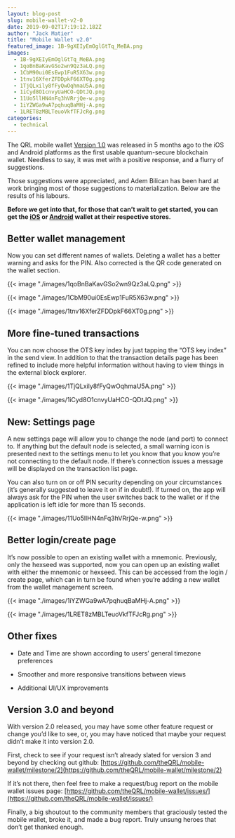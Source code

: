 ```yaml
---
layout: blog-post
slug: mobile-wallet-v2-0
date: 2019-09-02T17:19:12.182Z
author: "Jack Matier"
title: "Mobile Wallet v2.0"
featured_image: 1B-9gXEIyEmOglGtTq_MeBA.png
images:
  - 1B-9gXEIyEmOglGtTq_MeBA.png
  - 1qoBnBaKavGSo2wn9Qz3aLQ.png
  - 1CbM90ui0EsEwp1FuR5X63w.png
  - 1tnv16XferZFDDpkF66XT0g.png
  - 1TjQLxily8fFyQwOqhmaU5A.png
  - 1iCyd8O1cnvyUaHCO-QDtJQ.png
  - 11Uo5llHN4nFq3hVRrjQe-w.png
  - 1iYZWGa9wA7pqhuqBaMHj-A.png
  - 1LRET8zMBLTeuoVkfTFJcRg.png
categories:
  - technical
---
```


The QRL mobile wallet [Version 1.0](/blog/the-qrl-mobile-wallet-is-officially-launched) was released in 5 months ago to the iOS and Android platforms as the first usable quantum-secure blockchain wallet. Needless to say, it was met with a positive response, and a flurry of suggestions.

Those suggestions were appreciated, and Adem Bilican has been hard at work bringing most of those suggestions to materialization. Below are the results of his labours.

**Before we get into that, for those that can’t wait to get started, you can get the [iOS](https://apps.apple.com/us/app/qrl-wallet/id1458620542?ls=1) or [Android](https://play.google.com/store/apps/details?id=com.theqrl) wallet at their respective stores.**

## Better wallet management

Now you can set different names of wallets. Deleting a wallet has a better warning and asks for the PIN. Also corrected is the QR code generated on the wallet section.

{{< image "./images/1qoBnBaKavGSo2wn9Qz3aLQ.png" >}}

{{< image "./images/1CbM90ui0EsEwp1FuR5X63w.png" >}}

{{< image "./images/1tnv16XferZFDDpkF66XT0g.png" >}}

## More fine-tuned transactions

You can now choose the OTS key index by just tapping the “OTS key index” in the send view. In addition to that the transaction details page has been refined to include more helpful information without having to view things in the external block explorer.

{{< image "./images/1TjQLxily8fFyQwOqhmaU5A.png" >}}

{{< image "./images/1iCyd8O1cnvyUaHCO-QDtJQ.png" >}}

## New: Settings page

A new settings page will allow you to change the node (and port) to connect to. If anything but the default node is selected, a small warning icon is presented next to the settings menu to let you know that you know you’re not connecting to the default node. If there’s connection issues a message will be displayed on the transaction list page.

You can also turn on or off PIN security depending on your circumstances (it’s generally suggested to leave it on if in doubt!). If turned on, the app will always ask for the PIN when the user switches back to the wallet or if the application is left idle for more than 15 seconds.

{{< image "./images/11Uo5llHN4nFq3hVRrjQe-w.png" >}}

## Better login/create page

It’s now possible to open an existing wallet with a mnemonic. Previously, only the hexseed was supported, now you can open up an existing wallet with either the mnemonic or hexseed. This can be accessed from the login / create page, which can in turn be found when you’re adding a new wallet from the wallet management screen.

{{< image "./images/1iYZWGa9wA7pqhuqBaMHj-A.png" >}}

{{< image "./images/1LRET8zMBLTeuoVkfTFJcRg.png" >}}

## Other fixes

- Date and Time are shown according to users’ general timezone preferences

- Smoother and more responsive transitions between views

- Additional UI/UX improvements

## Version 3.0 and beyond

With version 2.0 released, you may have some other feature request or change you’d like to see, or, you may have noticed that maybe your request didn’t make it into version 2.0.

First, check to see if your request isn’t already slated for version 3 and beyond by checking out github: [https://github.com/theQRL/mobile-wallet/milestone/2](https://github.com/theQRL/mobile-wallet/milestone/2)

If it’s not there, then feel free to make a request/bug report on the mobile wallet issues page: [https://github.com/theQRL/mobile-wallet/issues/](https://github.com/theQRL/mobile-wallet/issues/)

Finally, a big shoutout to the community members that graciously tested the mobile wallet, broke it, and made a bug report. Truly unsung heroes that don’t get thanked enough.